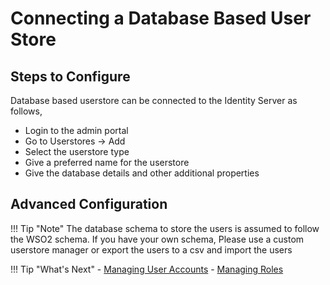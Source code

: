 # Connecting a Database Based User Store

## Steps to Configure
Database based userstore can be connected to the Identity Server as follows,

* Login to the admin portal
* Go to Userstores -> Add
* Select the userstore type
* Give a preferred name for the userstore
* Give the database details and other additional properties

<!-- TODO: Add the exact steps to the above-->

## Advanced Configuration
<!-- TODO: Describe the properties related to JDBC userstore-->

!!! Tip "Note"
    The database schema to store the users is assumed to follow the WSO2 schema. If you have your own schema, Please use
 a custom userstore manager or export the users to a csv and import the users 

!!! Tip "What's Next"
    - [Managing User Accounts](manage-users-overview.md)
    - [Managing Roles](managing-roles.md)